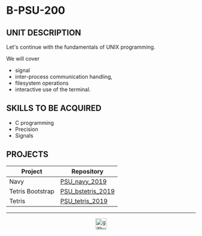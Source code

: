 # B-PSU-200

## UNIT DESCRIPTION

Let's continue with the fundamentals of UNIX programming.

We will cover
- signal
- inter-process communication handling,
- filesystem operations
- interactive use of the terminal.

## SKILLS TO BE ACQUIRED

- C programming
- Precision
- Signals

## PROJECTS

| Project  | Repository |
| ------------- | ------------- |
| Navy  | [PSU_navy_2019](./PSU_navy_2019)  |
| Tetris Bootstrap  | [PSU_bstetris_2019](./PSU_bstetris_2019)  |
| Tetris  | [PSU_tetris_2019](./PSU_tetris_2019)  |

---

<div align="center">

<a href="https://github.com/blacky-yg" target="_blank"><img src="https://cdn.jsdelivr.net/npm/simple-icons@3.0.1/icons/github.svg" alt="github.com" width="30"></a>

</div>